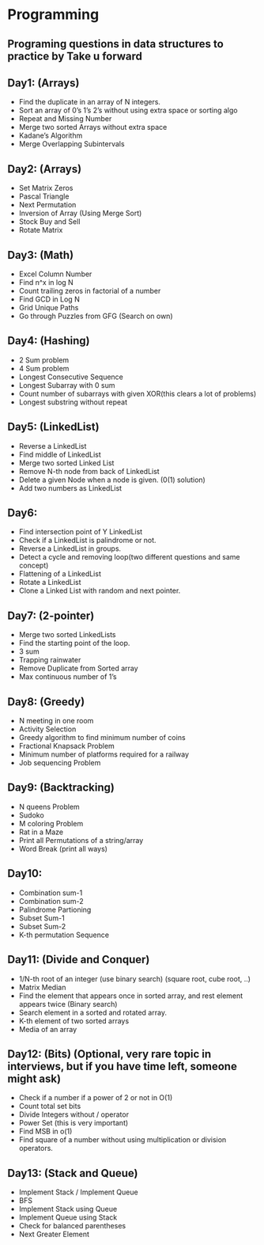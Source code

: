 # Programming

## Programing questions in data structures to practice by **Take u forward**

## Day1: (Arrays)

- Find the duplicate in an array of N integers. 
- Sort an array of 0’s 1’s 2’s without using extra space or sorting algo 
- Repeat and Missing Number 
- Merge two sorted Arrays without extra space 
- Kadane’s Algorithm 
- Merge Overlapping Subintervals 

## Day2: (Arrays)
- Set Matrix Zeros 
- Pascal Triangle 
- Next Permutation 
- Inversion of Array (Using Merge Sort) 
- Stock Buy and Sell 
- Rotate Matrix  

## Day3: (Math)
- Excel Column Number 
- Find n^x in log N 
- Count trailing zeros in factorial of a number 
- Find GCD in Log N 
- Grid Unique Paths 
- Go through Puzzles from GFG (Search on own) 

## Day4: (Hashing)
- 2 Sum problem 
- 4 Sum problem 
- Longest Consecutive Sequence 
- Longest Subarray with 0 sum 
- Count number of subarrays with given XOR(this clears a lot of problems) 
- Longest substring without repeat 

## Day5: (LinkedList) 
- Reverse a LinkedList 
- Find middle of LinkedList 
- Merge two sorted Linked List 
- Remove N-th node from back of LinkedList 
- Delete a given Node when a node is given. (0(1) solution) 
- Add two numbers as LinkedList  

## Day6: 
- Find intersection point of Y LinkedList 
- Check if a LinkedList is palindrome or not. 
- Reverse a LinkedList in groups. 
- Detect a cycle and removing loop(two different questions and same concept) 
- Flattening of a LinkedList 
- Rotate a LinkedList 
- Clone a Linked List with random and next pointer. 


## Day7: (2-pointer) 
- Merge two sorted LinkedLists 
- Find the starting point of the loop. 
- 3 sum 
- Trapping rainwater 
- Remove Duplicate from Sorted array 
- Max continuous number of 1’s  

## Day8: (Greedy)
- N meeting in one room 
- Activity Selection  
- Greedy algorithm to find minimum number of coins
- Fractional Knapsack Problem 
- Minimum number of platforms required for a railway 
- Job sequencing Problem 

## Day9: (Backtracking) 
- N queens Problem 
- Sudoko 
- M coloring Problem 
- Rat in a Maze 
- Print all Permutations of a string/array 
- Word Break (print all ways)  

## Day10: 
- Combination sum-1 
- Combination sum-2 
- Palindrome Partioning 
- Subset Sum-1 
- Subset Sum-2 
- K-th permutation Sequence 

## Day11: (Divide and Conquer) 
- 1/N-th root of an integer (use binary search) (square root, cube root, ..)
- Matrix Median
- Find the element that appears once in sorted array, and rest element appears twice (Binary search) 
- Search element in a sorted and rotated array. 
- K-th element of two sorted arrays 
- Media of an array     

## Day12: (Bits) (Optional, very rare topic in interviews, but if you have time left, someone might ask)
- Check if a number if a power of 2 or not in O(1) 
- Count total set bits 
- Divide Integers without / operator 
- Power Set (this is very important) 
- Find MSB in o(1) 
- Find square of a number without using multiplication or division operators.  


## Day13: (Stack and Queue) 
- Implement Stack / Implement Queue
- BFS 
- Implement Stack using Queue
- Implement Queue using Stack 
- Check for balanced parentheses 
- Next Greater Element 

